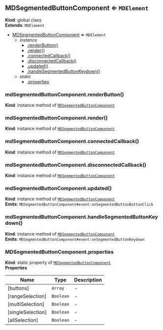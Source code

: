<a name="MDSegmentedButtonComponent"></a>

## MDSegmentedButtonComponent ⇐ <code>MDElement</code>

**Kind**: global class  
**Extends**: <code>MDElement</code>

-   [MDSegmentedButtonComponent](#MDSegmentedButtonComponent) ⇐ <code>MDElement</code>
    -   _instance_
        -   [.renderButton()](#MDSegmentedButtonComponent+renderButton)
        -   [.render()](#MDSegmentedButtonComponent+render)
        -   [.connectedCallback()](#MDSegmentedButtonComponent+connectedCallback)
        -   [.disconnectedCallback()](#MDSegmentedButtonComponent+disconnectedCallback)
        -   [.updated()](#MDSegmentedButtonComponent+updated)
        -   [.handleSegmentedButtonKeydown()](#MDSegmentedButtonComponent+handleSegmentedButtonKeydown)
    -   _static_
        -   [.properties](#MDSegmentedButtonComponent.properties)

<a name="MDSegmentedButtonComponent+renderButton"></a>

### mdSegmentedButtonComponent.renderButton()

**Kind**: instance method of [<code>MDSegmentedButtonComponent</code>](#MDSegmentedButtonComponent)  
<a name="MDSegmentedButtonComponent+render"></a>

### mdSegmentedButtonComponent.render()

**Kind**: instance method of [<code>MDSegmentedButtonComponent</code>](#MDSegmentedButtonComponent)  
<a name="MDSegmentedButtonComponent+connectedCallback"></a>

### mdSegmentedButtonComponent.connectedCallback()

**Kind**: instance method of [<code>MDSegmentedButtonComponent</code>](#MDSegmentedButtonComponent)  
<a name="MDSegmentedButtonComponent+disconnectedCallback"></a>

### mdSegmentedButtonComponent.disconnectedCallback()

**Kind**: instance method of [<code>MDSegmentedButtonComponent</code>](#MDSegmentedButtonComponent)  
<a name="MDSegmentedButtonComponent+updated"></a>

### mdSegmentedButtonComponent.updated()

**Kind**: instance method of [<code>MDSegmentedButtonComponent</code>](#MDSegmentedButtonComponent)  
**Emits**: <code>MDSegmentedButtonComponent#event:onSegmentedButtonButtonClick</code>  
<a name="MDSegmentedButtonComponent+handleSegmentedButtonKeydown"></a>

### mdSegmentedButtonComponent.handleSegmentedButtonKeydown()

**Kind**: instance method of [<code>MDSegmentedButtonComponent</code>](#MDSegmentedButtonComponent)  
**Emits**: <code>MDSegmentedButtonComponent#event:onSegmentedButtonKeydown</code>  
<a name="MDSegmentedButtonComponent.properties"></a>

### MDSegmentedButtonComponent.properties

**Kind**: static property of [<code>MDSegmentedButtonComponent</code>](#MDSegmentedButtonComponent)  
**Properties**

| Name              | Type                 | Description |
| ----------------- | -------------------- | ----------- |
| [buttons]         | <code>Array</code>   | -           |
| [rangeSelection]  | <code>Boolean</code> | -           |
| [multiSelection]  | <code>Boolean</code> | -           |
| [singleSelection] | <code>Boolean</code> | -           |
| [allSelection]    | <code>Boolean</code> | -           |
